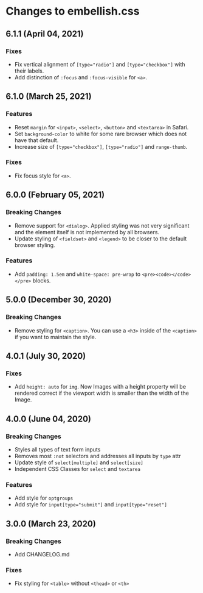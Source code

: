# Changes to embellish.css

## 6.1.1 (April 04, 2021)

### Fixes

* Fix vertical alignment of `[type="radio"]` and `[type="checkbox"]` with their labels.
* Add distinction of `:focus` and `:focus-visible` for `<a>`.

## 6.1.0 (March 25, 2021)

### Features

* Reset `margin` for `<input>`, `<select>`, `<button>` and `<textarea>` in Safari.
* Set `background-color` to white for some rare browser which does not have that default.
* Increase size of `[type="checkbox"]`, `[type="radio"]` and `range-thumb`.

### Fixes

* Fix focus style for `<a>`.

## 6.0.0 (February 05, 2021)

### Breaking Changes

* Remove support for `<dialog>`. Applied styling was not very significant and the element itself is not implemented by all browsers.
* Update styling of `<fieldset>` and `<legend>` to be closer to the default browser styling.

### Features
* Add `padding: 1.5em` and `white-space: pre-wrap` to `<pre><code></code></pre>` blocks.

## 5.0.0 (December 30, 2020)

### Breaking Changes

* Remove styling for `<caption>`. You can use a `<h3>` inside of the `<caption>` if you want to maintain the style.

## 4.0.1 (July 30, 2020)

### Fixes

* Add `height: auto` for `img`. Now Images with a height property will be rendered correct if the viewport width is smaller than the width of the Image.

## 4.0.0 (June 04, 2020)

### Breaking Changes

* Styles all types of text form inputs
* Removes most `:not` selectors and addresses all inputs by `type` attr
* Update style of `select[multiple]` and `select[size]`
* Independent CSS Classes for `select` and `textarea`

### Features

* Add style for `optgroups`
* Add style for `input[type="submit"]` and `input[type="reset"]`

## 3.0.0 (March 23, 2020)

### Breaking Changes

* Add CHANGELOG.md

### Fixes

* Fix styling for `<table>` without `<thead>` or `<th>`
